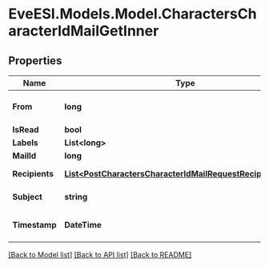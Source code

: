 # EveESI.Models.Model.CharactersCharacterIdMailGetInner

## Properties

Name | Type | Description | Notes
------------ | ------------- | ------------- | -------------
**From** | **long** | From whom the mail was sent | [optional] 
**IsRead** | **bool** |  | [optional] 
**Labels** | **List&lt;long&gt;** |  | [optional] 
**MailId** | **long** |  | [optional] 
**Recipients** | [**List&lt;PostCharactersCharacterIdMailRequestRecipientsInner&gt;**](PostCharactersCharacterIdMailRequestRecipientsInner.md) | Recipients of the mail | [optional] 
**Subject** | **string** | Mail subject | [optional] 
**Timestamp** | **DateTime** | When the mail was sent | [optional] 

[[Back to Model list]](../README.md#documentation-for-models) [[Back to API list]](../README.md#documentation-for-api-endpoints) [[Back to README]](../README.md)

